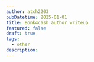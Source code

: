 ```yaml
---
author: atch2203
pubDatetime: 2025-01-01
title: Bonk4cash author writeup
featured: false
draft: true
tags:
  - other
description:
---
```

